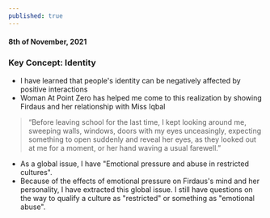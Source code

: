 ```yaml
---
published: true
---
```

#### 8th of November, 2021

### Key Concept: Identity
- I have learned that people's identity can be negatively affected by positive interactions 
- Woman At Point Zero has helped me come to this realization by showing Firdaus and her relationship with Miss Iqbal
> “Before leaving school for the last time, I kept looking around me, sweeping walls, windows, doors with my eyes unceasingly, expecting something to open suddenly and reveal her eyes, as they looked out at me for a moment, or her hand waving a usual farewell.”

- As a global issue, I have "Emotional pressure and abuse in restricted cultures".
- Because of the effects of emotional pressure on Firdaus's mind and her personality, I have extracted this global issue. I still have questions on the way to qualify a culture as "restricted" or something as "emotional abuse".
